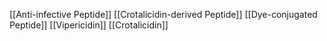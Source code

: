 [[Anti-infective Peptide]]
[[Crotalicidin-derived Peptide]]
[[Dye-conjugated Peptide]]
[[Vipericidin]]
[[Crotalicidin]]
